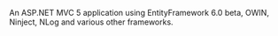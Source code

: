 An ASP.NET MVC 5 application using EntityFramework 6.0 beta, OWIN, Ninject, NLog and various other frameworks.
